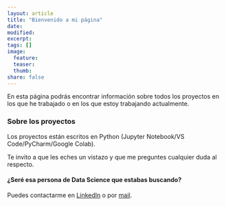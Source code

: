 ```yaml
---
layout: article
title: "Bienvenido a mi página"
date: 
modified: 
excerpt:
tags: []
image:
  feature:
  teaser:
  thumb:
share: false
---
```


En esta página podrás encontrar información sobre todos los proyectos en los que he trabajado o en los que estoy trabajando actualmente. 


### Sobre los proyectos

Los proyectos están escritos en Python (Jupyter Notebook/VS Code/PyCharm/Google Colab). 

Te invito a que les eches un vistazo y que me preguntes cualquier duda al respecto.


#### ¿Seré esa persona de Data Science que estabas buscando?

Puedes contactarme en [LinkedIn](https://www.linkedin.com/in/arturo-guzm%C3%A1n-solera/) o por [mail](mailto:arturo_guzman2@hotmail.com).
